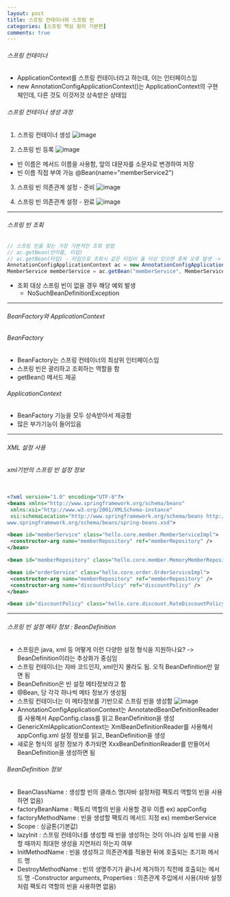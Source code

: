 ```yaml
---
layout: post
title: 스프링 컨테이너와 스프링 빈
categories: [스프링 핵심 원리 기본편]
comments: true
---
```


###### 스프링 컨테이너
- ApplicationContext를 스프링 컨테이너라고 하는데, 이는 인터페이스임
- new AnnotationConfigApplicationContext()는 ApplicationContext의 구현체인데, 다른 것도 이것저것 상속받은 상태임


###### 스프링 컨테이너 생성 과정
1. 스프링 컨테이너 생성
![image](https://user-images.githubusercontent.com/107798750/210036461-44060c01-b56e-4647-ab41-32a83e469a98.png)

2. 스프링 빈 등록
![image](https://user-images.githubusercontent.com/107798750/210036581-61655106-95eb-4bba-a14c-0856ff858613.png)
- 빈 이름은 메서드 이름을 사용함, 앞의 대문자를 소문자로 변경하여 저장
- 빈 이름 직접 부여 가능 @Bean(name="memberService2")

3. 스프링 빈 의존관계 설정 - 준비
![image](https://user-images.githubusercontent.com/107798750/210036680-3eabb21b-aaf0-494b-a2c3-58c06815de33.png)

4. 스프링 빈 의존관계 설정 - 완료
![image](https://user-images.githubusercontent.com/107798750/210036722-f3736d4b-07d7-44a5-8999-3b8857216b7e.png)


-------


###### 스프링 빈 조회

``` java
// 스프링 빈을 찾는 가장 기본적인 조회 방법
// ac.getBean(빈이름, 타입)
// ac.getBean(타입) - 타입으로 조회시 같은 타입이 둘 이상 있으면 중복 오류 발생 -> 빈 이름을 지정하면 됨
AnnotationConfigApplicationContext ac = new AnnotationConfigApplicationContext(AppConfig.class);
MemberService memberService = ac.getBean("memberService", MemberService.class);

```

- 조회 대상 스프링 빈이 없을 경우 해당 예외 발생
  - NoSuchBeanDefinitionException

-------

###### BeanFactory와 ApplicationContext


###### BeanFactory
- BeanFactory는 스프링 컨테이너의 최상위 인터페이스임
- 스프링 빈은 괄리하고 조회하는 역할을 함
- getBean() 메서드 제공

###### ApplicationContext
- BeanFactory 기능을 모두 상속받아서 제공함
- 많은 부가기능이 들어있음


-------

###### XML 설정 사용 

###### xml기반의 스프링 빈 설정 정보

``` xml

<?xml version="1.0" encoding="UTF-8"?>
<beans xmlns="http://www.springframework.org/schema/beans"
 xmlns:xsi="http://www.w3.org/2001/XMLSchema-instance"
 xsi:schemaLocation="http://www.springframework.org/schema/beans http://
www.springframework.org/schema/beans/spring-beans.xsd">

<bean id="memberService" class="hello.core.member.MemberServiceImpl">
 <constructor-arg name="memberRepository" ref="memberRepository" />
</bean>

<bean id="memberRepository" class="hello.core.member.MemoryMemberRepository" />

<bean id="orderService" class="hello.core.order.OrderServiceImpl">
 <constructor-arg name="memberRepository" ref="memberRepository" />
 <constructor-arg name="discountPolicy" ref="discountPolicy" />
</bean>

<bean id="discountPolicy" class="hello.core.discount.RateDiscountPolicy" />

```

------

###### 스프링 빈 설정 메타 정보 : BeanDefinition
- 스프링은 java, xml 등 어떻게 이런 다양한 설정 형식을 지원하나요? -> BeanDefinition이라는 추상화가 중심임
- 스프링 컨테이너는 자바 코드인지, xml인지 몰라도 됨. 오직 BeanDefinition만 알면 됨
- BeanDefinition은 빈 설정 메타정보라고 함
- @Bean, <bean>당 각각 하나씩 메타 정보가 생성됨
- 스프링 컨테이너는 이 메타정보를 기반으로 스프링 빈을 생성함
![image](https://user-images.githubusercontent.com/107798750/210037598-4ee13a5b-4d65-41a4-b726-b002a8483a70.png)
- AnnotationConfigApplicationContext는 AnnotatedBeanDefinitionReader를 사용해서 AppConfig.class를 읽고 BeanDefinition을 생성
- GenericXmlApplicationContext는 XmlBeanDefinitionReader를 사용해서 appConfig.xml 설정 정보를 읽고, BeanDefinition을 생성
- 새로운 형식의 설정 정보가 추가되면 XxxBeanDefinitionReader를 만들어서 BeanDefinition을 생성하면 됨
  
###### BeanDefinition 정보
- BeanClassName : 생성할 빈의 클래스 명(자바 설정처럼 팩토리 역할의 빈을 사용하면 없음)
- factoryBeanName : 팩토리 역할의 빈을 사용할 경우 이름 ex) appConfig
- factoryMethodName : 빈을 생성할 팩토리 메서드 지정 ex) memberService
- Scope : 싱글톤(기본값)
- lazyInit : 스프링 컨테이너를 생성할 때 빈을 생성하는 것이 아니라 실제 빈을 사용할 때까지 최대한 생성을 지연처리 하는지 여부
- InitMethodName : 빈을 생성하고 의존관계를 적용한 뒤에 호출되는 초기화 메서드 명
- DestroyMethodName : 빈의 생명주기가 끝나서 제거하기 직전에 호출되는 메서드 명
-Constructor arguments, Properties : 의존관계 주입에서 사용(자바 설정처럼 팩토리 역할의 빈을 사용하면 없음)
  

